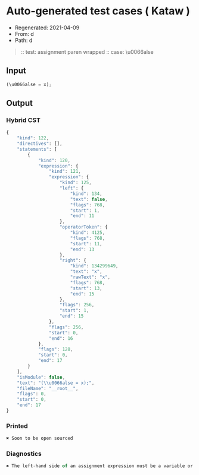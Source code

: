 # Auto-generated test cases ( Kataw )
- Regenerated: 2021-04-09
- From: d
- Path: d
> :: test: assignment paren wrapped
> :: case: \u0066alse
## Input

`````js
(\u0066alse = x);
`````

## Output

### Hybrid CST

```javascript
{
    "kind": 122,
    "directives": [],
    "statements": [
        {
            "kind": 120,
            "expression": {
                "kind": 121,
                "expression": {
                    "kind": 125,
                    "left": {
                        "kind": 134,
                        "text": false,
                        "flags": 768,
                        "start": 1,
                        "end": 11
                    },
                    "operatorToken": {
                        "kind": 4125,
                        "flags": 768,
                        "start": 11,
                        "end": 13
                    },
                    "right": {
                        "kind": 134299649,
                        "text": "x",
                        "rawText": "x",
                        "flags": 768,
                        "start": 13,
                        "end": 15
                    },
                    "flags": 256,
                    "start": 1,
                    "end": 15
                },
                "flags": 256,
                "start": 0,
                "end": 16
            },
            "flags": 128,
            "start": 0,
            "end": 17
        }
    ],
    "isModule": false,
    "text": "(\\u0066alse = x);",
    "fileName": "__root__",
    "flags": 0,
    "start": 0,
    "end": 17
}
```

### Printed

```javascript
✖ Soon to be open sourced
```

### Diagnostics

```javascript
✖ The left-hand side of an assignment expression must be a variable or a property access - start: 11, end: 13

```

